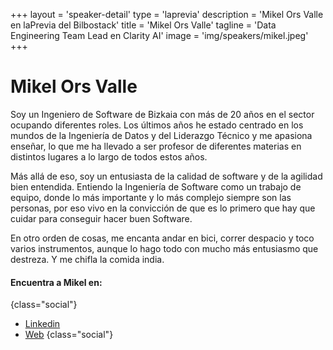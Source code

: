 +++
layout = 'speaker-detail'
type = 'laprevia'
description = 'Mikel Ors Valle en laPrevia del Bilbostack'
title = 'Mikel Ors Valle'
tagline = 'Data Engineering Team Lead en Clarity AI'
image = 'img/speakers/mikel.jpeg'
+++
# Mikel Ors Valle

Soy un Ingeniero de Software de Bizkaia con más de 20 años en el sector ocupando diferentes roles. Los últimos años he estado centrado en los mundos de la Ingeniería de Datos y del Liderazgo Técnico y me apasiona enseñar, lo que me ha llevado a ser profesor de diferentes materias en distintos lugares a lo largo de todos estos años.

Más allá de eso, soy un entusiasta de la calidad de software y de la agilidad bien entendida. Entiendo la Ingeniería de Software como un trabajo de equipo, donde lo más importante y lo más complejo siempre son las personas, por eso vivo en la convicción de que es lo primero que hay que cuidar para conseguir hacer buen Software.

En otro orden de cosas, me encanta andar en bici, correr despacio y toco varios instrumentos, aunque lo hago todo con mucho más entusiasmo que destreza. Y me chifla la comida india.

#### Encuentra a Mikel en:
{class="social"}

- [Linkedin](https://www.linkedin.com/in/mikel-ors-valle/)
- [Web](https://mikelors.com/)
  {class="social"}
